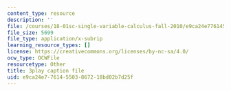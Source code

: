 ```yaml
---
content_type: resource
description: ''
file: /courses/18-01sc-single-variable-calculus-fall-2010/e9ca24e776145503867218bd02b7d25f_TQTDkpZP02A.vtt
file_size: 5699
file_type: application/x-subrip
learning_resource_types: []
license: https://creativecommons.org/licenses/by-nc-sa/4.0/
ocw_type: OCWFile
resourcetype: Other
title: 3play caption file
uid: e9ca24e7-7614-5503-8672-18bd02b7d25f
---
```

